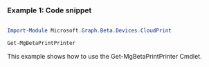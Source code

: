 ### Example 1: Code snippet

```powershell

Import-Module Microsoft.Graph.Beta.Devices.CloudPrint

Get-MgBetaPrintPrinter

```
This example shows how to use the Get-MgBetaPrintPrinter Cmdlet.

